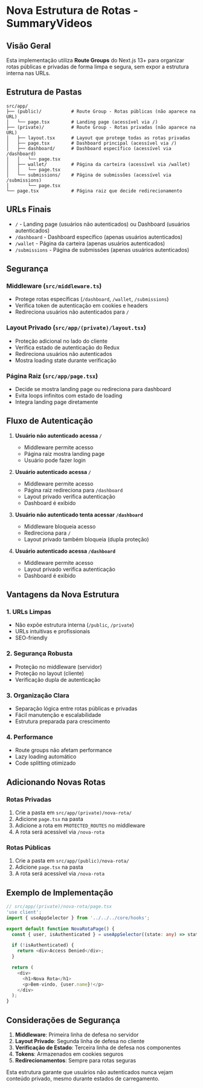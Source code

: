 # Nova Estrutura de Rotas - SummaryVideos

## Visão Geral

Esta implementação utiliza **Route Groups** do Next.js 13+ para organizar rotas públicas e privadas de forma limpa e segura, sem expor a estrutura interna nas URLs.

## Estrutura de Pastas

```
src/app/
├── (public)/           # Route Group - Rotas públicas (não aparece na URL)
│   └── page.tsx        # Landing page (acessível via /)
├── (private)/          # Route Group - Rotas privadas (não aparece na URL)
│   ├── layout.tsx      # Layout que protege todas as rotas privadas
│   ├── page.tsx        # Dashboard principal (acessível via /)
│   ├── dashboard/      # Dashboard específico (acessível via /dashboard)
│   │   └── page.tsx
│   ├── wallet/         # Página da carteira (acessível via /wallet)
│   │   └── page.tsx
│   └── submissions/    # Página de submissões (acessível via /submissions)
│       └── page.tsx
└── page.tsx            # Página raiz que decide redirecionamento
```

## URLs Finais

- `/` - Landing page (usuários não autenticados) ou Dashboard (usuários autenticados)
- `/dashboard` - Dashboard específico (apenas usuários autenticados)
- `/wallet` - Página da carteira (apenas usuários autenticados)
- `/submissions` - Página de submissões (apenas usuários autenticados)

## Segurança

### Middleware (`src/middleware.ts`)
- Protege rotas específicas (`/dashboard`, `/wallet`, `/submissions`)
- Verifica token de autenticação em cookies e headers
- Redireciona usuários não autenticados para `/`

### Layout Privado (`src/app/(private)/layout.tsx`)
- Proteção adicional no lado do cliente
- Verifica estado de autenticação do Redux
- Redireciona usuários não autenticados
- Mostra loading state durante verificação

### Página Raiz (`src/app/page.tsx`)
- Decide se mostra landing page ou redireciona para dashboard
- Evita loops infinitos com estado de loading
- Integra landing page diretamente

## Fluxo de Autenticação

1. **Usuário não autenticado acessa `/`**
   - Middleware permite acesso
   - Página raiz mostra landing page
   - Usuário pode fazer login

2. **Usuário autenticado acessa `/`**
   - Middleware permite acesso
   - Página raiz redireciona para `/dashboard`
   - Layout privado verifica autenticação
   - Dashboard é exibido

3. **Usuário não autenticado tenta acessar `/dashboard`**
   - Middleware bloqueia acesso
   - Redireciona para `/`
   - Layout privado também bloqueia (dupla proteção)

4. **Usuário autenticado acessa `/dashboard`**
   - Middleware permite acesso
   - Layout privado verifica autenticação
   - Dashboard é exibido

## Vantagens da Nova Estrutura

### 1. URLs Limpas
- Não expõe estrutura interna (`/public`, `/private`)
- URLs intuitivas e profissionais
- SEO-friendly

### 2. Segurança Robusta
- Proteção no middleware (servidor)
- Proteção no layout (cliente)
- Verificação dupla de autenticação

### 3. Organização Clara
- Separação lógica entre rotas públicas e privadas
- Fácil manutenção e escalabilidade
- Estrutura preparada para crescimento

### 4. Performance
- Route groups não afetam performance
- Lazy loading automático
- Code splitting otimizado

## Adicionando Novas Rotas

### Rotas Privadas
1. Crie a pasta em `src/app/(private)/nova-rota/`
2. Adicione `page.tsx` na pasta
3. Adicione a rota em `PROTECTED_ROUTES` no middleware
4. A rota será acessível via `/nova-rota`

### Rotas Públicas
1. Crie a pasta em `src/app/(public)/nova-rota/`
2. Adicione `page.tsx` na pasta
3. A rota será acessível via `/nova-rota`

## Exemplo de Implementação

```typescript
// src/app/(private)/nova-rota/page.tsx
'use client';
import { useAppSelector } from '../../../core/hooks';

export default function NovaRotaPage() {
  const { user, isAuthenticated } = useAppSelector((state: any) => state.auth);

  if (!isAuthenticated) {
    return <div>Access Denied</div>;
  }

  return (
    <div>
      <h1>Nova Rota</h1>
      <p>Bem-vindo, {user.name}!</p>
    </div>
  );
}
```

## Considerações de Segurança

1. **Middleware**: Primeira linha de defesa no servidor
2. **Layout Privado**: Segunda linha de defesa no cliente
3. **Verificação de Estado**: Terceira linha de defesa nos componentes
4. **Tokens**: Armazenados em cookies seguros
5. **Redirecionamentos**: Sempre para rotas seguras

Esta estrutura garante que usuários não autenticados nunca vejam conteúdo privado, mesmo durante estados de carregamento. 